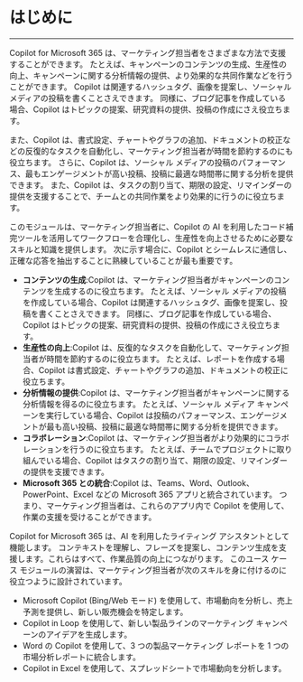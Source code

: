 
# はじめに
---
Copilot for Microsoft 365 は、マーケティング担当者をさまざまな方法で支援することができます。 たとえば、キャンペーンのコンテンツの生成、生産性の向上、キャンペーンに関する分析情報の提供、より効果的な共同作業などを行うことができます。 Copilot は関連するハッシュタグ、画像を提案し、ソーシャル メディアの投稿を書くことさえできます。 同様に、ブログ記事を作成している場合、Copilot はトピックの提案、研究資料の提供、投稿の作成にさえ役立ちます。

また、Copilot は、書式設定、チャートやグラフの追加、ドキュメントの校正などの反復的なタスクを自動化し、マーケティング担当者が時間を節約するのにも役立ちます。 さらに、Copilot は、ソーシャル メディアの投稿のパフォーマンス、最もエンゲージメントが高い投稿、投稿に最適な時間帯に関する分析を提供できます。 また、Copilot は、タスクの割り当て、期限の設定、リマインダーの提供を支援することで、チームとの共同作業をより効果的に行うのに役立ちます。

このモジュールは、マーケティング担当者に、Copilot の AI を利用したコード補完ツールを活用してワークフローを合理化し、生産性を向上させるために必要なスキルと知識を提供します。 次に示す場合に、Copilot とシームレスに通信し、正確な応答を抽出することに熟練していることが最も重要です。

 -  **コンテンツの生成**:Copilot は、マーケティング担当者がキャンペーンのコンテンツを生成するのに役立ちます。 たとえば、ソーシャル メディアの投稿を作成している場合、Copilot は関連するハッシュタグ、画像を提案し、投稿を書くことさえできます。 同様に、ブログ記事を作成している場合、Copilot はトピックの提案、研究資料の提供、投稿の作成にさえ役立ちます。
 -  **生産性の向上**:Copilot は、反復的なタスクを自動化して、マーケティング担当者が時間を節約するのに役立ちます。 たとえば、レポートを作成する場合、Copilot は書式設定、チャートやグラフの追加、ドキュメントの校正に役立ちます。
 -  **分析情報の提供**:Copilot は、マーケティング担当者がキャンペーンに関する分析情報を得るのに役立ちます。 たとえば、ソーシャル メディア キャンペーンを実行している場合、Copilot は投稿のパフォーマンス、エンゲージメントが最も高い投稿、投稿に最適な時間帯に関する分析を提供できます。
 -  **コラボレーション**:Copilot は、マーケティング担当者がより効果的にコラボレーションを行うのに役立ちます。 たとえば、チームでプロジェクトに取り組んでいる場合、Copilot はタスクの割り当て、期限の設定、リマインダーの提供を支援できます。
 -  **Microsoft 365 との統合**:Copilot は、Teams、Word、Outlook、PowerPoint、Excel などの Microsoft 365 アプリと統合されています。 つまり、マーケティング担当者は、これらのアプリ内で Copilot を使用して、作業の支援を受けることができます。

Copilot for Microsoft 365 は、AI を利用したライティング アシスタントとして機能します。 コンテキストを理解し、フレーズを提案し、コンテンツ生成を支援します。これらはすべて、作業品質の向上につながります。 このユース ケース モジュールの演習は、マーケティング担当者が次のスキルを身に付けるのに役立つように設計されています。

 -  Microsoft Copilot (Bing/Web モード) を使用して、市場動向を分析し、売上予測を提供し、新しい販売機会を特定します。
 -  Copilot in Loop を使用して、新しい製品ラインのマーケティング キャンペーンのアイデアを生成します。
 -  Word の Copilot を使用して、3 つの製品マーケティング レポートを 1 つの市場分析レポートに統合します。
 -  Copilot in Excel を使用して、スプレッドシートで市場動向を分析します。

